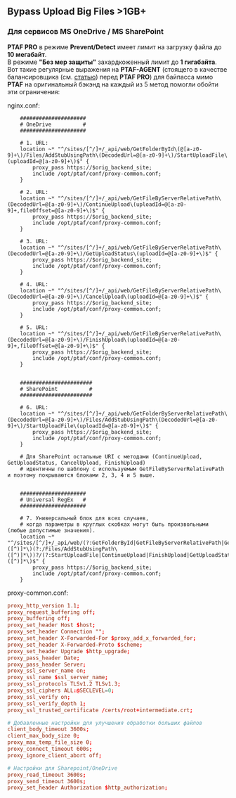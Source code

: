 ## Bypass Upload Big Files >1GB+

### Для сервисов MS OneDrive / MS SharePoint

**PTAF PRO** в режиме **Prevent/Detect** имеет лимит на загрузку файла до **10 мегабайт**. \
В режиме **"Без мер защиты"** захардкоженный лимит до **1 гигабайта**. \
Вот такие регулярные выражения на **PTAF-AGENT** (стоящего в качестве балансировщика (см. [статью](https://github.com/chelaxian/KB_IT_infosec_NET_chatgpt/blob/main/PT/PTAF/ptaf_agent.nginx.conf.md)) перед **PTAF PRO**) для байпасса мимо **PTAF** на оригинальный бэкэнд на каждый из 5 метод помогли обойти эти ограничения:

nginx.conf:
```nginx
	#####################
	# OneDrive          #
	#####################
	
	# 1. URL:
	location ~* "^/sites/[^/]+/_api/web/GetFolderById\(@[a-z0-9]+\)/Files/AddStubUsingPath\(DecodedUrl=@[a-z0-9]+\)/StartUploadFile\(uploadId=@[a-z0-9]+\)$" {
		proxy_pass https://$orig_backend_site;
		include /opt/ptaf/conf/proxy-common.conf;
	}
	
	# 2. URL:
	location ~* "^/sites/[^/]+/_api/web/GetFileByServerRelativePath\(DecodedUrl=@[a-z0-9]+\)/ContinueUpload\(uploadId=@[a-z0-9]+,fileOffset=@[a-z0-9]+\)$" {
		proxy_pass https://$orig_backend_site;
		include /opt/ptaf/conf/proxy-common.conf;
	}
	
	# 3. URL:
	location ~* "^/sites/[^/]+/_api/web/GetFileByServerRelativePath\(DecodedUrl=@[a-z0-9]+\)/GetUploadStatus\(uploadId=@[a-z0-9]+\)$" {
		proxy_pass https://$orig_backend_site;
		include /opt/ptaf/conf/proxy-common.conf;
	}
	
	# 4. URL:
	location ~* "^/sites/[^/]+/_api/web/GetFileByServerRelativePath\(DecodedUrl=@[a-z0-9]+\)/CancelUpload\(uploadId=@[a-z0-9]+\)$" {
		proxy_pass https://$orig_backend_site;
		include /opt/ptaf/conf/proxy-common.conf;
	}
	
	# 5. URL:
	location ~* "^/sites/[^/]+/_api/web/GetFileByServerRelativePath\(DecodedUrl=@[a-z0-9]+\)/FinishUpload\(uploadId=@[a-z0-9]+,fileOffset=@[a-z0-9]+\)$" {
		proxy_pass https://$orig_backend_site;
		include /opt/ptaf/conf/proxy-common.conf;
	}
	
	
	#######################
	# SharePoint          #
	#######################
	
	# 6. URL:
	location ~* "^/sites/[^/]+/_api/web/GetFolderByServerRelativePath\(DecodedUrl=@[a-z0-9]+\)/Files/AddStubUsingPath\(DecodedUrl=@[a-z0-9]+\)/StartUploadFile\(uploadId=@[a-z0-9]+\)$" {
		proxy_pass https://$orig_backend_site;
		include /opt/ptaf/conf/proxy-common.conf;
	}
	
	# Для SharePoint остальные URI с методами (ContinueUpload, GetUploadStatus, CancelUpload, FinishUpload)
	# идентичны по шаблону с используемым GetFileByServerRelativePath и поэтому покрываются блоками 2, 3, 4 и 5 выше.
	
	
	#####################
	# Universal RegEx   #
	#####################
	
	# 7. Универсальный блок для всех случаев,
	# когда параметры в круглых скобках могут быть произвольными (любые допустимые значения).
	location ~* "^/sites/[^/]+/_api/web/(?:GetFolderById|GetFileByServerRelativePath|GetFolderByServerRelativePath)\([^)]*\)(?:/Files/AddStubUsingPath\([^)]*\))?/(?:StartUploadFile|ContinueUpload|FinishUpload|GetUploadStatus|CancelUpload)\([^)]*\)$" {
		proxy_pass https://$orig_backend_site;
		include /opt/ptaf/conf/proxy-common.conf;
	}
```
proxy-common.conf:
```conf
proxy_http_version 1.1;
proxy_request_buffering off;
proxy_buffering off;
proxy_set_header Host $host;
proxy_set_header Connection "";
proxy_set_header X-Forwarded-For $proxy_add_x_forwarded_for;
proxy_set_header X-Forwarded-Proto $scheme;
proxy_set_header Upgrade $http_upgrade;
proxy_pass_header Date;
proxy_pass_header Server;
proxy_ssl_server_name on;
proxy_ssl_name $ssl_server_name;
proxy_ssl_protocols TLSv1.2 TLSv1.3;
proxy_ssl_ciphers ALL:@SECLEVEL=0;
proxy_ssl_verify on;
proxy_ssl_verify_depth 1;
proxy_ssl_trusted_certificate /certs/root+intermediate.crt;

# Добавленные настройки для улучшения обработки больших файлов
client_body_timeout 3600s;
client_max_body_size 0;
proxy_max_temp_file_size 0;
proxy_connect_timeout 600s;
proxy_ignore_client_abort off;

# Настройки для Sharepoint/OneDrive
proxy_read_timeout 3600s;
proxy_send_timeout 3600s;
proxy_set_header Authorization $http_authorization;
```
